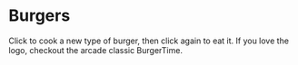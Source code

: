 # Burgers

Click to cook a new type of burger, then click again to eat it.
If you love the logo, checkout the arcade classic BurgerTime.
